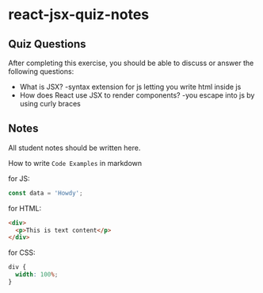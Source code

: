 # react-jsx-quiz-notes

## Quiz Questions

After completing this exercise, you should be able to discuss or answer the following questions:

- What is JSX?
  -syntax extension for js letting you write html inside js
- How does React use JSX to render components?
  -you escape into js by using curly braces

## Notes

All student notes should be written here.

How to write `Code Examples` in markdown

for JS:

```javascript
const data = 'Howdy';
```

for HTML:

```html
<div>
  <p>This is text content</p>
</div>
```

for CSS:

```css
div {
  width: 100%;
}
```
